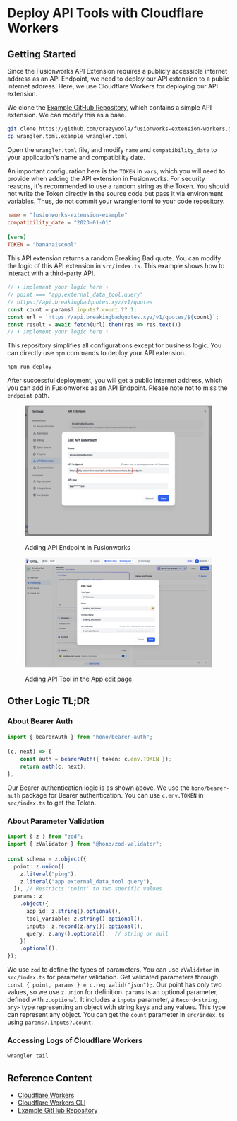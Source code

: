 # Deploy API Tools with Cloudflare Workers

## Getting Started

Since the Fusionworks API Extension requires a publicly accessible internet address as an API Endpoint, we need to deploy our API extension to a public internet address. Here, we use Cloudflare Workers for deploying our API extension.

We clone the [Example GitHub Repository](https://github.com/crazywoola/fusionworks-extension-workers), which contains a simple API extension. We can modify this as a base.

```bash
git clone https://github.com/crazywoola/fusionworks-extension-workers.git
cp wrangler.toml.example wrangler.toml
```

Open the `wrangler.toml` file, and modify `name` and `compatibility_date` to your application's name and compatibility date.

An important configuration here is the `TOKEN` in `vars`, which you will need to provide when adding the API extension in Fusionworks. For security reasons, it's recommended to use a random string as the Token. You should not write the Token directly in the source code but pass it via environment variables. Thus, do not commit your wrangler.toml to your code repository.

```toml
name = "fusionworks-extension-example"
compatibility_date = "2023-01-01"

[vars]
TOKEN = "bananaiscool"
```

This API extension returns a random Breaking Bad quote. You can modify the logic of this API extension in `src/index.ts`. This example shows how to interact with a third-party API.

```typescript
// ⬇️ implement your logic here ⬇️
// point === "app.external_data_tool.query"
// https://api.breakingbadquotes.xyz/v1/quotes
const count = params?.inputs?.count ?? 1;
const url = `https://api.breakingbadquotes.xyz/v1/quotes/${count}`;
const result = await fetch(url).then(res => res.text())
// ⬆️ implement your logic here ⬆️
```

This repository simplifies all configurations except for business logic. You can directly use `npm` commands to deploy your API extension.

```bash
npm run deploy
```

After successful deployment, you will get a public internet address, which you can add in Fusionworks as an API Endpoint. Please note not to miss the `endpoint` path.

<figure><img src="/en/.gitbook/assets/guides/extension/api_based_extension/api_extension_edit.png" alt=""><figcaption><p>Adding API Endpoint in Fusionworks</p></figcaption></figure>

<figure><img src="/en/.gitbook/assets/guides/extension/api_based_extension/app_tools_edit.png" alt=""><figcaption><p>Adding API Tool in the App edit page</p></figcaption></figure>

## Other Logic TL;DR

### About Bearer Auth

```typescript
import { bearerAuth } from "hono/bearer-auth";

(c, next) => {
    const auth = bearerAuth({ token: c.env.TOKEN });
    return auth(c, next);
},
```

Our Bearer authentication logic is as shown above. We use the `hono/bearer-auth` package for Bearer authentication. You can use `c.env.TOKEN` in `src/index.ts` to get the Token.

### About Parameter Validation

```typescript
import { z } from "zod";
import { zValidator } from "@hono/zod-validator";

const schema = z.object({
  point: z.union([
    z.literal("ping"),
    z.literal("app.external_data_tool.query"),
  ]), // Restricts 'point' to two specific values
  params: z
    .object({
      app_id: z.string().optional(),
      tool_variable: z.string().optional(),
      inputs: z.record(z.any()).optional(),
      query: z.any().optional(),  // string or null
    })
    .optional(),
});
```

We use `zod` to define the types of parameters. You can use `zValidator` in `src/index.ts` for parameter validation. Get validated parameters through `const { point, params } = c.req.valid("json");`. Our point has only two values, so we use `z.union` for definition. `params` is an optional parameter, defined with `z.optional`. It includes a `inputs` parameter, a `Record<string, any>` type representing an object with string keys and any values. This type can represent any object. You can get the `count` parameter in `src/index.ts` using `params?.inputs?.count`.

### Accessing Logs of Cloudflare Workers

```bash
wrangler tail
```

## Reference Content

* [Cloudflare Workers](https://workers.cloudflare.com/)
* [Cloudflare Workers CLI](https://developers.cloudflare.com/workers/cli-wrangler/install-update)
* [Example GitHub Repository](https://github.com/crazywoola/fusionworks-extension-workers)
